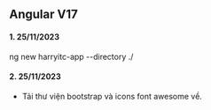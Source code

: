 ## Angular V17

#### 1. 25/11/2023
ng new harryitc-app --directory ./

#### 2. 25/11/2023
<!-- `ng add @ng-bootstrap/ng-bootstrap --project myProject`
`myProject: harryitc-app` -->
- Tải thư viện bootstrap và icons font awesome về.